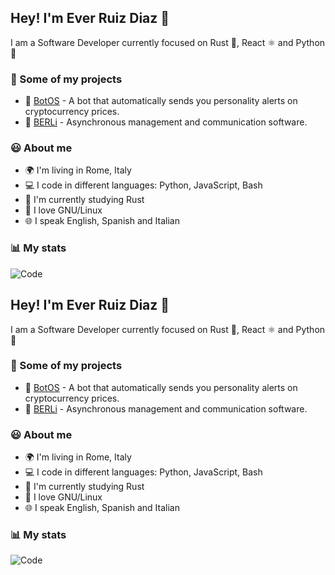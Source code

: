 ## Hey! I'm Ever Ruiz Diaz 👋

I am a Software Developer currently focused on Rust 🦀, React ⚛️ and Python 🐍

### 💼 Some of my projects

* 🤖 [BotOS](https://github.com/ruizdiazever/bot-crypto) - A bot that automatically sends you personality alerts on cryptocurrency prices.
* 💬 [BERLi](https://www.berli.app) - Asynchronous management and communication software.

### 😃 About me

* 🌍 I'm living in Rome, Italy
* 💻 I code in different languages: Python, JavaScript, Bash
* 🌱 I'm currently studying Rust
* 🐧 I love GNU/Linux
* 🌐 I speak English, Spanish and Italian

### 📊 My stats

<!-- ![My stats](https://github-readme-stats.vercel.app/api?username=ruizdiazever&show_icons=true&theme=calm&count_private=true) -->
![Code](https://github-readme-stats.vercel.app/api/top-langs/?username=ruizdiazever&layout=compact&theme=calm&count_private=true&hide=SCSS,Less,Java&langs_count=8)

## Hey! I'm Ever Ruiz Diaz 👋

I am a Software Developer currently focused on Rust 🦀, React ⚛️ and Python 🐍

### 💼 Some of my projects

* 🤖 [BotOS](https://github.com/ruizdiazever/bot-crypto) - A bot that automatically sends you personality alerts on cryptocurrency prices.
* 💬 [BERLi](https://www.berli.app) - Asynchronous management and communication software.

### 😃 About me

* 🌍 I'm living in Rome, Italy
* 💻 I code in different languages: Python, JavaScript, Bash
* 🌱 I'm currently studying Rust
* 🐧 I love GNU/Linux
* 🌐 I speak English, Spanish and Italian

### 📊 My stats

<!-- ![My stats](https://github-readme-stats.vercel.app/api?username=ruizdiazever&show_icons=true&theme=calm&count_private=true) -->
![Code](https://github-readme-stats.vercel.app/api/top-langs/?username=ruizdiazever&layout=compact&theme=calm&count_private=true&hide=SCSS,Less,Java&langs_count=8)
